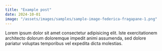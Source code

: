 ```yaml
---
title: "Example post"
date: 2024-10-01
image: "/assets/images/samples/sample-image-federica-fragapane-1.png"
---
```


Lorem ipsum dolor sit amet consectetur adipisicing elit. Iste exercitationem architecto dolorum doloremque impedit animi assumenda, sed dolore pariatur voluptas temporibus vel expedita dicta molestias.
